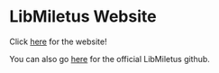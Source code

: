 # LibMiletus Website

Click [here](http://libmiletus.ic.unicamp.br) for the website!

You can also go [here](https://github.com/MotorolaMobilityLLC/LibMiletus) for the official LibMiletus github.

